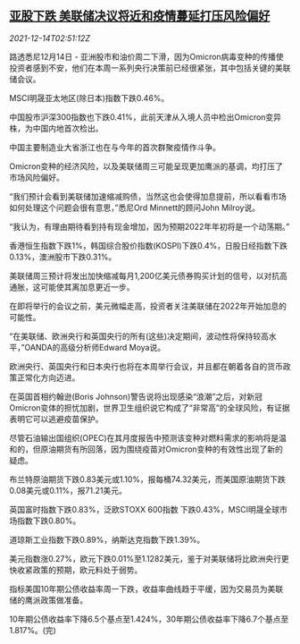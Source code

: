 <!--1639450862000-->
[亚股下跌 美联储决议将近和疫情蔓延打压风险偏好](https://cn.reuters.com/article/global-markets-1214-tues-idCNKBS2IT08G)
------

<div><i>2021-12-14T02:51:12Z</i></div><p>路透悉尼12月14日 - 亚洲股市和油价周二下滑，因为Omicron病毒变种的传播使投资者感到不安，他们在本周一系列央行决策前已经很紧张，其中包括关键的美联储会议。</p><p>MSCI明晟亚太地区(除日本)指数下跌0.46%。</p><p>中国股市沪深300指数也下跌0.41%，此前天津从入境人员中检出Omicron变异株，为中国内地首次检出。</p><p>中国主要制造业大省浙江也在与今年的首次群聚疫情作斗争。</p><p>Omicron变种的经济风险，以及美联储周三可能呈现更加鹰派的基调，均打压了市场风险偏好。</p><p>“我们预计会看到美联储加速缩减购债，当然这也会使得加息提前，所以看看市场如何处理这个问题会很有意思，”悉尼Ord Minnett的顾问John Milroy说。</p><p>“我认为，有理由期待看到持有现金增加，因为预期2022年年初将是一个动荡期。”</p><p>香港恒生指数下跌1%，韩国综合股价指数(KOSPI)下跌0.4%，日股日经指数下跌0.13%，澳洲股市下跌0.31%。</p><p>美联储周三预计将发出加快缩减每月1,200亿美元债券购买计划的信号，以对抗高通胀，这可能使其离加息更近一步。</p><p>在即将举行的会议之前，美元微幅走高，投资者关注美联储在2022年开始加息的可能性。</p><p>“在美联储、欧洲央行和英国央行的所有(这些)决定期间，波动性将保持较高水平，”OANDA的高级分析师Edward Moya说。</p><p>欧洲央行、英国央行和日本央行也将在本周举行会议，并且都在朝着各自的货币政策正常化方向迈进。</p><p>在英国首相约翰逊(Boris Johnson)警告说将出现感染“浪潮”之后，对新冠Omicron变体的担忧加剧，世界卫生组织说它构成了“非常高”的全球风险，有证据表明它可以逃避疫苗保护。</p><p>尽管石油输出国组织(OPEC)在其月度报告中预测该变种对燃料需求的影响将是温和的，但原油期货有所回落，因为围绕疫苗对Omicron变种的有效性出现了新的疑虑。</p><p>布兰特原油期货下跌0.83美元或1.10%，报每桶74.32美元，而美国原油期货下跌0.08美元或0.11%，报71.21美元。</p><p>英国富时指数下跌0.83%，泛欧STOXX 600指数 下跌0.43%，MSCI明晟全球市场指数下跌0.80%。</p><p>道琼斯工业指数下跌0.89%，纳斯达克指数下跌1.39%。</p><p>美元指数涨0.27%，欧元下跌0.01%至1.1282美元，鉴于对美联储将比欧洲央行更快收紧政策的预期，欧元料处于弱势。</p><p>指标美国10年期公债收益率周一下跌，收益率曲线趋于平缓，因为交易员为美联储的鹰派政策做准备。</p><p>10年期公债收益率下降6.5个基点至1.424%，30年期公债收益率下降6.7个基点至1.817%。(完)</p>
